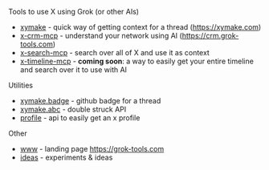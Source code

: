 Tools to use X using Grok (or other AIs)

- [xymake](xymake) - quick way of getting context for a thread (https://xymake.com)
- [x-crm-mcp](x-crm-mcp) - understand your network using AI (https://crm.grok-tools.com)
- [x-search-mcp](x-search-mcp) - search over all of X and use it as context
- [x-timeline-mcp](x-timeline-mcp) - **coming soon**: a way to easily get your entire timeline and search over it to use with AI

Utilities

- [xymake.badge](xymake.badge/) - github badge for a thread
- [xymake.abc](xymake.abc/) - double struck API
- [profile](profile) - api to easily get an x profile

Other

- [www](www) - landing page https://grok-tools.com
- [ideas](ideas) - experiments & ideas
